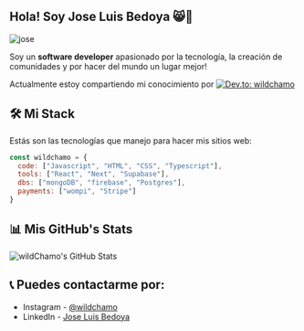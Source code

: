 <h2> Hola! Soy Jose Luis Bedoya 😸🌟 </h2> 

![jose](https://user-images.githubusercontent.com/56177835/227814011-e611dddc-84e8-49a7-941f-ab163e65c46a.png)

Soy un **software developer** apasionado por la tecnología, la creación de comunidades y por hacer del mundo un lugar mejor!

Actualmente estoy compartiendo mi conocimiento por [![Dev.to: wildchamo](https://img.shields.io/badge/Dev.to-Dev%20Blog-ff69b4)](https://dev.to/wildchamo) 

## 🛠 Mi Stack
Estás son las tecnologías que manejo para hacer mis sitios web:
```javascript
const wildchamo = {
  code: ["Javascript", "HTML", "CSS", "Typescript"],
  tools: ["React", "Next", "Supabase"],
  dbs: ["mongoDB", "firebase", "Postgres"],
  payments: ["wompi", "Stripe"]
}
``` 

## 📊 Mis GitHub's Stats

![wildChamo's GitHub Stats](https://github-readme-stats.vercel.app/api?username=wildchamo&theme=graywhite&show_icons=true)

## 📞 Puedes contactarme por:
- Instagram - [@wildchamo](https://www.instagram.com/wildchamo/)
- LinkedIn - [Jose Luis Bedoya](https://www.linkedin.com/in/jose-luis-bedoya/)

